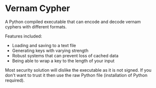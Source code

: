 # Vernam Cypher
A Python compiled executable that can encode and decode vernam cyphers with different formats.

Features included:
- Loading and saving to a text file
- Generating keys with varying strength
- Robust systems that can prevent loss of cached data
- Being able to wrap a key to the length of your input

Most security solution will dislike the executable as it is not signed. If you don't want to trust it then use the raw Python file (installation of Python required).
